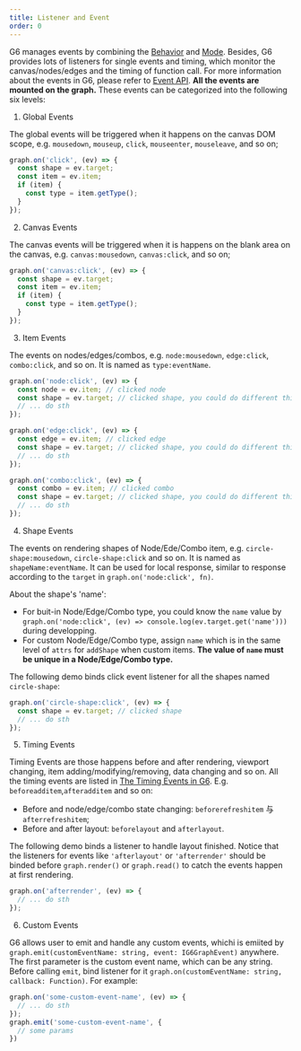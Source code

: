 ```yaml
---
title: Listener and Event
order: 0
---
```


G6 manages events by combining the [Behavior](/en/docs/manual/middle/states/defaultBehavior) and [Mode](/en/docs/manual/middle/states/mode). Besides, G6 provides lots of listeners for single events and timing, which monitor the canvas/nodes/edges and the timing of function call. For more information about the events in G6, please refer to [Event API](/en/docs/api/Event). **All the events are mounted on the graph.** These events can be categorized into the following six levels:

1. Global Events

The global events will be triggered when it happens on the canvas DOM scope, e.g. `mousedown`, `mouseup`, `click`, `mouseenter`, `mouseleave`, and so on;

```javascript
graph.on('click', (ev) => {
  const shape = ev.target;
  const item = ev.item;
  if (item) {
    const type = item.getType();
  }
});
```

2. Canvas Events

The canvas events will be triggered when it is happens on the blank area on the canvas, e.g. `canvas:mousedown`, `canvas:click`, and so on;

```javascript
graph.on('canvas:click', (ev) => {
  const shape = ev.target;
  const item = ev.item;
  if (item) {
    const type = item.getType();
  }
});
```

3. Item Events

The events on nodes/edges/combos, e.g. `node:mousedown`, `edge:click`, `combo:click`, and so on. It is named as `type:eventName`.

```javascript
graph.on('node:click', (ev) => {
  const node = ev.item; // clicked node
  const shape = ev.target; // clicked shape, you could do different things for different shapes to achieve local response on an item
  // ... do sth
});

graph.on('edge:click', (ev) => {
  const edge = ev.item; // clicked edge
  const shape = ev.target; // clicked shape, you could do different things for different shapes to achieve local response on an item
  // ... do sth
});

graph.on('combo:click', (ev) => {
  const combo = ev.item; // clicked combo
  const shape = ev.target; // clicked shape, you could do different things for different shapes to achieve local response on an item
  // ... do sth
});
```

4. Shape Events

The events on rendering shapes of Node/Ede/Combo item, e.g. `circle-shape:mousedown`, `circle-shape:click` and so on. It is named as `shapeName:eventName`. It can be used for local response, similar to response according to the `target` in `graph.on('node:click', fn)`.

About the shape's 'name':
 - For buit-in Node/Edge/Combo type, you could know the `name` value by `graph.on('node:click', (ev) => console.log(ev.target.get('name')))` during developping.
 - For custom Node/Edge/Combo type, assign `name` which is in the same level of `attrs` for `addShape` when custom items. **The value of `name` must be unique in a Node/Edge/Combo type.**

The following demo binds click event listener for all the shapes named `circle-shape`:

```javascript
graph.on('circle-shape:click', (ev) => {
  const shape = ev.target; // clicked shape
  // ... do sth
});
```

5. Timing Events

Timing Events are those happens before and after rendering, viewport changing, item adding/modifying/removing, data changing and so on. All the timing events are listed in [The Timing Events in G6](/en/docs/api/Event#timing-events). E.g. `beforeadditem`,`afteradditem` and so on:
  - Before and node/edge/combo state changing: `beforerefreshitem` 与 `afterrefreshitem`;
  - Before and after layout: `beforelayout` and `afterlayout`.

The following demo binds a listener to handle layout finished. Notice that the listeners for events like `'afterlayout'` or `'afterrender'` should be binded before `graph.render()` or `graph.read()` to catch the events happen at first rendering.

```javascript
graph.on('afterrender', (ev) => {
  // ... do sth
});
```

6. Custom Events

G6 allows user to emit and handle any custom events, whichi is emiited by `graph.emit(customEventName: string, event: IG6GraphEvent)` anywhere. The first parameter is the custom event name, which can be any string. Before calling `emit`, bind listener for it `graph.on(customEventName: string, callback: Function)`. For example:


```javascript
graph.on('some-custom-event-name', (ev) => {
  // ... do sth
});
graph.emit('some-custom-event-name', {
  // some params
})
```